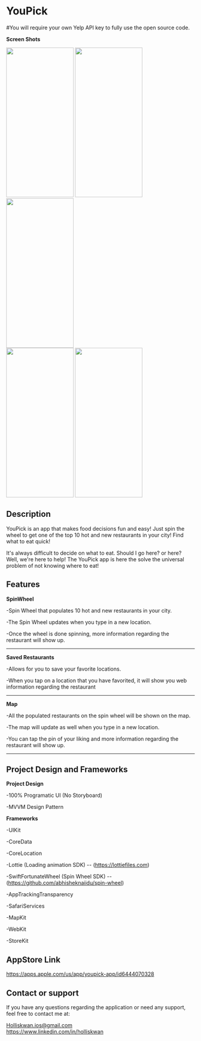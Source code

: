 # YouPick

#You will require your own Yelp API key to fully use the open source code.

**Screen Shots**

<img src="https://user-images.githubusercontent.com/112967435/199878914-b2e734ef-d26e-48e7-b7af-b6bc27759ea3.png" width="180" height="400" /> <img src="https://user-images.githubusercontent.com/112967435/199879375-d855f915-b9a5-4577-9874-ceea94da96aa.png" width="180" height="400" /> <img src="https://user-images.githubusercontent.com/112967435/199879459-04dfa2ca-26f6-4ed1-ab9e-66b3ccfb3f8f.png" width="180" height="400" />                    
<img src="https://user-images.githubusercontent.com/112967435/199880942-27c00d9e-62a3-4a76-aec7-20d5fee0ebe3.mp4" width="180" height="400" /> 
<img src="https://user-images.githubusercontent.com/112967435/199882136-3dac52c1-1843-4b29-9e2d-4d42e5e6a74d.mp4" width="180" height="400" /> 

## Description

YouPick is an app that makes food decisions fun and easy! Just spin the wheel to get one of the top 10 hot and new restaurants in your city! Find what to eat quick!

It's always difficult to decide on what to eat. Should I go here? or here? Well, we're here to help! The YouPick app is here the solve the universal problem of not knowing where to eat!

## Features

**SpinWheel**

  -Spin Wheel that populates 10 hot and new restaurants in your city.

  -The Spin Wheel updates when you type in a new location.

  -Once the wheel is done spinning, more information regarding the restaurant will show up.

-----------------------------------------------------------------------------------------
**Saved Restaurants**

  -Allows for you to save your favorite locations.
  
  -When you tap on a location that you have favorited, it will show you web information regarding the restaurant
  
-----------------------------------------------------------------------------------------

**Map**

  -All the populated restaurants on the spin wheel will be shown on the map.

  -The map will update as well when you type in a new location.

  -You can tap the pin of your liking and more information regarding the restaurant will show up.

-----------------------------------------------------------------------------------------

## Project Design and Frameworks

**Project Design**

-100% Programatic UI (No Storyboard)

-MVVM Design Pattern

**Frameworks**

-UIKit

-CoreData

-CoreLocation

-Lottie (Loading animation SDK) -- (https://lottiefiles.com)

-SwiftFortunateWheel (Spin Wheel SDK) -- (https://github.com/abhisheknaiidu/spin-wheel)

-AppTrackingTransparency

-SafariServices

-MapKit

-WebKit

-StoreKit

## AppStore Link
https://apps.apple.com/us/app/youpick-app/id6444070328

## Contact or support

If you have any questions regarding the application or need any support, feel free to contact me at:

Holliskwan.ios@gmail.com<br />
https://www.linkedin.com/in/holliskwan
